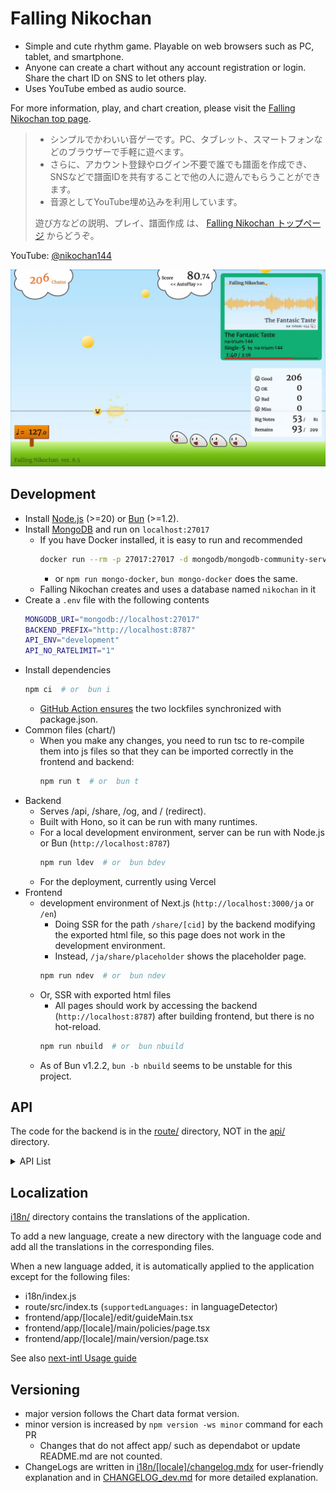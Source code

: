 # Falling Nikochan

* Simple and cute rhythm game. Playable on web browsers such as PC, tablet, and smartphone.
* Anyone can create a chart without any account registration or login. Share the chart ID on SNS to let others play.
* Uses YouTube embed as audio source.

For more information, play, and chart creation, please visit the [Falling Nikochan top page](https://nikochan.utcode.net).

> * シンプルでかわいい音ゲーです。PC、タブレット、スマートフォンなどのブラウザーで手軽に遊べます。
> * さらに、アカウント登録やログイン不要で誰でも譜面を作成でき、SNSなどで譜面IDを共有することで他の人に遊んでもらうことができます。
> * 音源としてYouTube埋め込みを利用しています。
>
> 遊び方などの説明、プレイ、譜面作成 は、 [Falling Nikochan トップページ](https://nikochan.utcode.net) からどうぞ。

YouTube: [@nikochan144](http://www.youtube.com/@nikochan144)

[<img src="https://github.com/na-trium-144/falling-nikochan/blob/main/.github/screenshot.jpg?raw=true" width=960 />](https://www.youtube.com/watch?v=reUvjq5TRus)

## Development

* Install [Node.js](https://nodejs.org/ja/download) (>=20) or [Bun](https://bun.sh/docs/installation) (>=1.2).
* Install [MongoDB](https://www.mongodb.com/docs/manual/installation/) and run on `localhost:27017`
    * If you have Docker installed, it is easy to run and recommended
        ```sh
        docker run --rm -p 27017:27017 -d mongodb/mongodb-community-server:latest
        ```
        * or `npm run mongo-docker`, `bun mongo-docker` does the same.
    * Falling Nikochan creates and uses a database named `nikochan` in it
* Create a `.env` file with the following contents
    ```sh
    MONGODB_URI="mongodb://localhost:27017"
    BACKEND_PREFIX="http://localhost:8787"
    API_ENV="development"
    API_NO_RATELIMIT="1"
    ```
* Install dependencies
    ```sh
    npm ci  # or  bun i
    ```
    * [GitHub Action ensures](.github/workflows/sync-lock.yaml) the two lockfiles synchronized with package.json.
* Common files (chart/)
    * When you make any changes, you need to run tsc to re-compile them into js files so that they can be imported correctly in the frontend and backend:
        ```sh
        npm run t  # or  bun t
        ```
* Backend
    * Serves /api, /share, /og, and / (redirect).
    * Built with Hono, so it can be run with many runtimes.
    * For a local development environment, server can be run with Node.js or Bun (`http://localhost:8787`)
        ```sh
        npm run ldev  # or  bun bdev
        ```
    * For the deployment, currently using Vercel
* Frontend
    * development environment of Next.js (`http://localhost:3000/ja` or `/en`)
        * Doing SSR for the path `/share/[cid]` by the backend modifying the exported html file, so this page does not work in the development environment.
        * Instead, `/ja/share/placeholder` shows the placeholder page.
        ```sh
        npm run ndev  # or  bun ndev
        ```
    * Or, SSR with exported html files
        * All pages should work by accessing the backend (`http://localhost:8787`) after building frontend, but there is no hot-reload.
        ```sh
        npm run nbuild  # or  bun nbuild
        ```
    * As of Bun v1.2.2, `bun -b nbuild` seems to be unstable for this project.

## API

The code for the backend is in the [route/](route/) directory, NOT in the [api/](api/) directory.

<details><summary>API List</summary>

See also [chart/src/chart.ts](chart/src/chart.ts) for relations among the chart data formats.

* `GET /api/brief/:cid` - Get the brief information of the chart.
    * `:cid` - Chart ID
    * Response
        * [ChartBrief](chart/src/chart.ts) as JSON with status code 200
        * `{message?: string}` as JSON with status code
            * 400 (invalid cid),
            * 404 (cid not found),
            * or 500 (other error)
* `GET /api/latest` - Get the list of 25 latest updated charts.
    * Response
        * `{cid: string}[]` as JSON with status code 200
* `GET /api/record/:cid` - Get the summary of the record from all players for the chart.
    * `:cid` - Chart ID
    * Response
        * Array of [RecordGetSummary](chart/src/record.ts) as JSON with status code 200
        * `{message?: string}` as JSON with status code
            * 400 (invalid cid),
            * or 500 (other error)
* `POST /api/record/:cid` - Post a play record to the database. The record for every play is stored.
    * `:cid` - Chart ID
    * Request Body
        * [RecordPost](chart/src/record.ts) as JSON
            * The data should be the record of the current play of the player, regardless of the best score etc.
    * Response
        * empty response with status code 204
        * `{message?: string}` as JSON with status code
            * 400 (invalid cid),
            * or 500 (other error)
* `GET /api/seqFile/:cid/:lvIndex` - Deprecated. Returns 410.
* `GET /api/playFile/:cid/:lvIndex` - Get the level file. Used only when playing chart, not for editing.
    * `:cid` - Chart ID
    * `:lvIndex` - Level index number
    * Response
        * [Level6Play](chart/src/legacy/chart6.ts) or [Level8Play](chart/src/legacy/chart8.ts) serialized with MessagePack with status code 200
        * `{message?: string}` as JSON with status code
            * 400 (invalid cid),
            * 404 (cid or level not found),
            * or 500 (other error)
* `GET /api/hashPasswd/:cid` - Get the unique hash of the password for the chart.
    * `:cid` - Chart ID
    * Query Parameters
        * `cp=` sha256 hash of (cid + passwd)
    * if `pUserSalt` value is not in the cookie, a random string is generated and stored.
    * Response
        * sha256 hash of (cid + passwd + hashKey) as raw text with status code 200
        * `{message?: string}` as JSON with status code
            * 400 (invalid cid),
            * 401 (wrong passwd),
            * 404 (cid not found),
            * or 500 (other error)
* `GET /api/chartFile/:cid` - Get the chart file. Password is required.
    * `:cid` - Chart ID
    * Query Parameters
        * Either one of the following is required.
            * `cp=` sha256 hash of (cid + passwd)
            * `ph=` hash of passwd obtained from `/api/hashPasswd/:cid?cp=...`
                * The cookie value `pUserSalt` must be set and match with that used for the hash.
            * `pbypass=1` (only on development environment) bypass the password check
    * Response
        * [Chart4](chart/src/legacy/chart4.ts), [Chart5](chart/src/legacy/chart5.ts), [Chart6](chart/src/legacy/chart6.ts), [Chart7](chart/src/legacy/chart7.ts), [Chart8Edit](chart/src/legacy/chart8.ts) or [Chart9Edit](chart/src/legacy/chart9.ts) serialized with MessagePack with status code 200
        * `{message?: string}` as JSON with status code
            * 400 (invalid cid),
            * 401 (wrong passwd),
            * 404 (cid not found),
            * or 500 (other error)
* `POST /api/chartFile/:cid` - Post the chart file. The previous password is required. If the posted chart data has a different password, it will be used next time.
    * `:cid` - Chart ID
    * Query Parameters: same as GET
    * Request Body: [Chart8Edit](chart/src/legacy/chart8.ts) serialized with MessagePack
    * Response
        * empty response with status code 204
        * `{message?: string}` as JSON with status code
            * 400 (invalid cid),
            * 401 (wrong passwd),
            * 404 (cid not found),
            * 409 (chart data is Chart7 or older),
            * 413 (too large),
            * 415 (invalid data),
            * or 500 (other error)
* `DELETE /api/chartFile/:cid` - Delete the chart file. Password is required. Currently unused by the frontend app.
    * `:cid` - Chart ID
    * Query Parameters: same as GET
    * Response
        * empty response with status code 204
        * `{message?: string}` as JSON with status code
            * 400 (invalid cid),
            * 401 (wrong passwd),
            * 404 (cid not found),
            * or 500 (other error)
* `GET /api/newChartFile` - returns 400.
* `POST /api/newChartFile` - Create a new chart file.
    * Request Body: [Chart8Edit](chart/src/legacy/chart8.ts) serialized with MessagePack
    * Response
        * `{cid: string}` as JSON with status code 200
        * `{message?: string}` as JSON with status code
            * 409 (chart data is Chart7 or older),
            * 413 (too large),
            * 415 (invalid data),
            * 429 (rate limited),
            * or 500 (other error)

</details>

## Localization

[i18n/](i18n/) directory contains the translations of the application.

To add a new language, create a new directory with the language code and add all the translations in the corresponding files.

When a new language added, it is automatically applied to the application except for the following files:
- i18n/index.js
- route/src/index.ts (`supportedLanguages:` in languageDetector)
- frontend/app/[locale]/edit/guideMain.tsx
- frontend/app/[locale]/main/policies/page.tsx
- frontend/app/[locale]/main/version/page.tsx

See also [next-intl Usage guide](https://next-intl.dev/docs/usage/messages)

## Versioning

* major version follows the Chart data format version.
* minor version is increased by `npm version -ws minor` command for each PR
    * Changes that do not affect app/ such as dependabot or update README.md are not counted.
* ChangeLogs are written in [i18n/[locale]/changelog.mdx](i18n/ja/changelog.mdx) for user-friendly explanation and in [CHANGELOG_dev.md](CHANGELOG_dev.md) for more detailed explanation.
